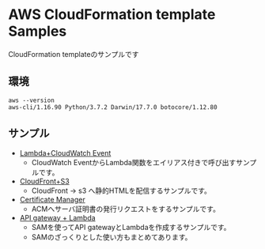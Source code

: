 # AWS CloudFormation template Samples
CloudFormation templateのサンプルです
## 環境
```
aws --version
aws-cli/1.16.90 Python/3.7.2 Darwin/17.7.0 botocore/1.12.80
```
## サンプル
- [Lambda+CloudWatch Event](./lambda/README.md)
  - CloudWatch EventからLambda関数をエイリアス付きで呼び出すサンプルです。
- [CloudFront+S3](./s3/README.md)
  - CloudFront -> s3 へ静的HTMLを配信するサンプルです。
- [Certificate Manager](./acm/README.md)
  - ACMへサーバ証明書の発行リクエストをするサンプルです。 
- [API gateway + Lambda](./apigateway/README.md)
  - SAMを使ってAPI gatewayとLambdaを作成するサンプルです。
  - SAMのざっくりとした使い方もまとめてあります。
